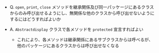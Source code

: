 - Q. `open`, `print`, `close` メソッドを継承関係及び同一パッケージにあるクラスからのみ呼び出せるようにし、無関係な他のクラスから呼び出せないようにするにはどうすればよいか

- A. `Abstractdisplay` クラスで各メソッドを `protected` 宣言すればよい
  - これにより、各メソッドは継承関係にあるサブクラスからは呼べるが、他のパッケージにあるクラスからは呼び出せなくなる
